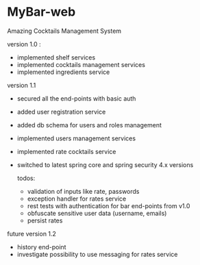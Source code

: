 MyBar-web
=========

Amazing Cocktails Management System

version 1.0 :
- implemented shelf services
- implemented cocktails management services
- implemented ingredients service

version 1.1
- secured all the end-points with basic auth
- added user registration service
- added db schema for users and roles management
- implemented users management services
- implemented rate cocktails service
- switched to latest spring core and spring security 4.x versions

  todos:
  - validation of inputs like rate, passwords
  - exception handler for rates service
  - rest tests with authentication for bar end-points from v1.0
  - obfuscate sensitive user data (username, emails)
  - persist rates

future version 1.2
- history end-point
- investigate possibility to use messaging for rates service
